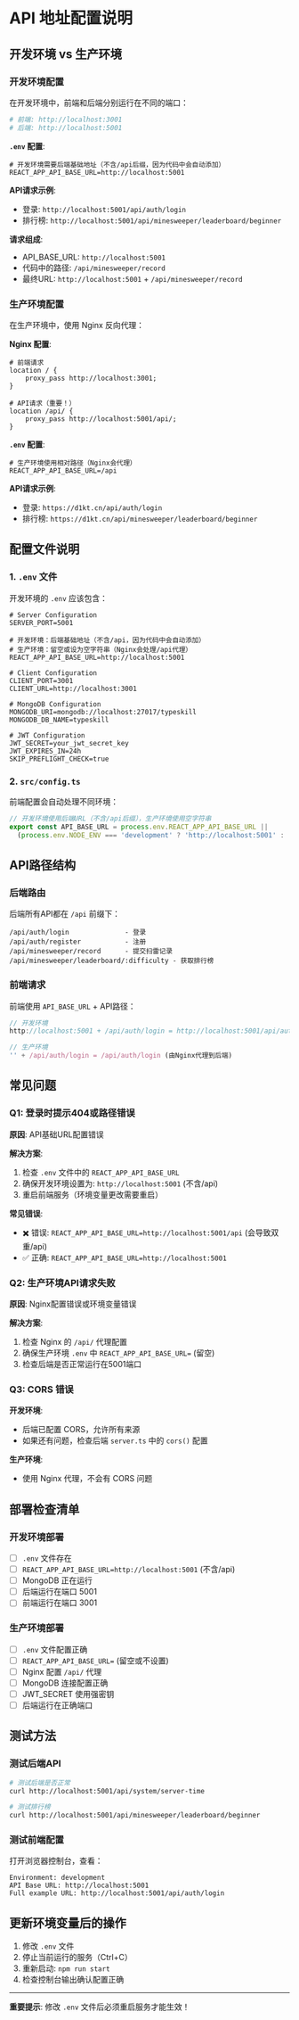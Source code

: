# API 地址配置说明

## 开发环境 vs 生产环境

### 开发环境配置

在开发环境中，前端和后端分别运行在不同的端口：

```bash
# 前端: http://localhost:3001
# 后端: http://localhost:5001
```

**`.env` 配置**:
```env
# 开发环境需要后端基础地址（不含/api后缀，因为代码中会自动添加）
REACT_APP_API_BASE_URL=http://localhost:5001
```

**API请求示例**:
- 登录: `http://localhost:5001/api/auth/login`
- 排行榜: `http://localhost:5001/api/minesweeper/leaderboard/beginner`

**请求组成**:
- API_BASE_URL: `http://localhost:5001`
- 代码中的路径: `/api/minesweeper/record`
- 最终URL: `http://localhost:5001` + `/api/minesweeper/record`

### 生产环境配置

在生产环境中，使用 Nginx 反向代理：

**Nginx 配置**:
```nginx
# 前端请求
location / {
    proxy_pass http://localhost:3001;
}

# API请求（重要！）
location /api/ {
    proxy_pass http://localhost:5001/api/;
}
```

**`.env` 配置**:
```env
# 生产环境使用相对路径（Nginx会代理）
REACT_APP_API_BASE_URL=/api
```

**API请求示例**:
- 登录: `https://d1kt.cn/api/auth/login`
- 排行榜: `https://d1kt.cn/api/minesweeper/leaderboard/beginner`

## 配置文件说明

### 1. `.env` 文件

开发环境的 `.env` 应该包含：

```env
# Server Configuration
SERVER_PORT=5001

# 开发环境：后端基础地址（不含/api，因为代码中会自动添加）
# 生产环境：留空或设为空字符串（Nginx会处理/api代理）
REACT_APP_API_BASE_URL=http://localhost:5001

# Client Configuration
CLIENT_PORT=3001
CLIENT_URL=http://localhost:3001

# MongoDB Configuration
MONGODB_URI=mongodb://localhost:27017/typeskill
MONGODB_DB_NAME=typeskill

# JWT Configuration
JWT_SECRET=your_jwt_secret_key
JWT_EXPIRES_IN=24h
SKIP_PREFLIGHT_CHECK=true
```

### 2. `src/config.ts`

前端配置会自动处理不同环境：

```typescript
// 开发环境使用后端URL（不含/api后缀），生产环境使用空字符串
export const API_BASE_URL = process.env.REACT_APP_API_BASE_URL || 
  (process.env.NODE_ENV === 'development' ? 'http://localhost:5001' : '');
```

## API路径结构

### 后端路由

后端所有API都在 `/api` 前缀下：

```
/api/auth/login              - 登录
/api/auth/register           - 注册
/api/minesweeper/record      - 提交扫雷记录
/api/minesweeper/leaderboard/:difficulty - 获取排行榜
```

### 前端请求

前端使用 `API_BASE_URL` + API路径：

```typescript
// 开发环境
http://localhost:5001 + /api/auth/login = http://localhost:5001/api/auth/login

// 生产环境
'' + /api/auth/login = /api/auth/login (由Nginx代理到后端)
```

## 常见问题

### Q1: 登录时提示404或路径错误

**原因**: API基础URL配置错误

**解决方案**:
1. 检查 `.env` 文件中的 `REACT_APP_API_BASE_URL`
2. 确保开发环境设置为: `http://localhost:5001` (不含/api)
3. 重启前端服务（环境变量更改需要重启）

**常见错误**:
- ✖️ 错误: `REACT_APP_API_BASE_URL=http://localhost:5001/api` (会导致双重/api)
- ✅ 正确: `REACT_APP_API_BASE_URL=http://localhost:5001`

### Q2: 生产环境API请求失败

**原因**: Nginx配置错误或环境变量错误

**解决方案**:
1. 检查 Nginx 的 `/api/` 代理配置
2. 确保生产环境 `.env` 中 `REACT_APP_API_BASE_URL=` (留空)
3. 检查后端是否正常运行在5001端口

### Q3: CORS 错误

**开发环境**: 
- 后端已配置 CORS，允许所有来源
- 如果还有问题，检查后端 `server.ts` 中的 `cors()` 配置

**生产环境**:
- 使用 Nginx 代理，不会有 CORS 问题

## 部署检查清单

### 开发环境部署

- [ ] `.env` 文件存在
- [ ] `REACT_APP_API_BASE_URL=http://localhost:5001` (不含/api)
- [ ] MongoDB 正在运行
- [ ] 后端运行在端口 5001
- [ ] 前端运行在端口 3001

### 生产环境部署

- [ ] `.env` 文件配置正确
- [ ] `REACT_APP_API_BASE_URL=` (留空或不设置)
- [ ] Nginx 配置 `/api/` 代理
- [ ] MongoDB 连接配置正确
- [ ] JWT_SECRET 使用强密钥
- [ ] 后端运行在正确端口

## 测试方法

### 测试后端API

```bash
# 测试后端是否正常
curl http://localhost:5001/api/system/server-time

# 测试排行榜
curl http://localhost:5001/api/minesweeper/leaderboard/beginner
```

### 测试前端配置

打开浏览器控制台，查看：
```
Environment: development
API Base URL: http://localhost:5001
Full example URL: http://localhost:5001/api/auth/login
```

## 更新环境变量后的操作

1. 修改 `.env` 文件
2. 停止当前运行的服务（Ctrl+C）
3. 重新启动: `npm run start`
4. 检查控制台输出确认配置正确

---

**重要提示**: 修改 `.env` 文件后必须重启服务才能生效！
